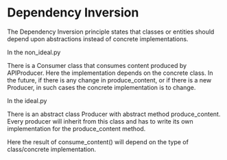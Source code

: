 # Dependency Inversion

The Dependency Inversion principle states that classes or entities should depend upon abstractions instead of concrete implementations.

In the non_ideal.py <br/>

There is a Consumer class that consumes content produced by APIProducer. Here the implementation depends on the concrete class. In the future, if there is any change in produce_content, or if there is a new Producer, in such cases the concrete implementation is to change.

In the ideal.py <br/>

There is an abstract class Producer with abstract method produce_content. Every producer will inherit from this class and has to write its own implementation for the produce_content method.

Here the result of consume_content() will depend on the type of class/concrete implementation.
